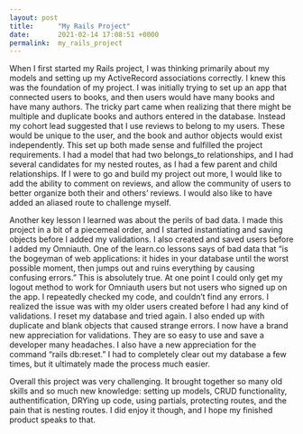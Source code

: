 ```yaml
---
layout: post
title:      "My Rails Project"
date:       2021-02-14 17:08:51 +0000
permalink:  my_rails_project
---
```



When I first started my Rails project, I was thinking primarily about my models and setting up my ActiveRecord associations correctly. I knew this was the foundation of my project. I was initially trying to set up an app that connected users to books, and then users would have many books and have many authors. The tricky part came when realizing that there might be multiple and duplicate books and authors entered in the database. Instead my cohort lead suggested that I use reviews to belong to my users. These would be unique to the user, and the book and author objects would exist independently. This set up both made sense and fulfilled the project requirements. I had a model that had two belongs_to relationships, and I had several candidates for my nested routes, as I had a few parent and child relationships. If I were to go and build my project out more, I would like to add the ability to comment on reviews, and allow the community of users to better organize both their and others’ reviews. I would also like to have added an aliased route to challenge myself. 

Another key lesson I learned was about the perils of bad data. I made this project in a bit of a piecemeal order, and I started instantiating and saving objects before I added my validations. I also created and saved users before I added my Omniauth. One of the learn.co lessons says of bad data that “is the bogeyman of web applications: it hides in your database until the worst possible moment, then jumps out and ruins everything by causing confusing errors.” This is absolutely true. At one point I could only get my logout method to work for Omniauth users but not users who signed up on the app. I repeatedly checked my code, and couldn’t find any errors. I realized the issue was with my older users created before I had any kind of validations. I reset my database and tried again. I also ended up with duplicate and blank objects that caused strange errors. I now have a brand new appreciation for validations. They are so easy to use and save a developer many headaches. I also have a new appreciation for the command “rails db:reset.” I had to completely clear out my database a few times, but it ultimately made the process much easier. 

Overall this project was very challenging. It brought together so many old skills and so much new knowledge: setting up models, CRUD functionality, authentification, DRYing up code, using partials, protecting routes, and the pain that is nesting routes. I did enjoy it though, and I hope my finished product speaks to that. 

